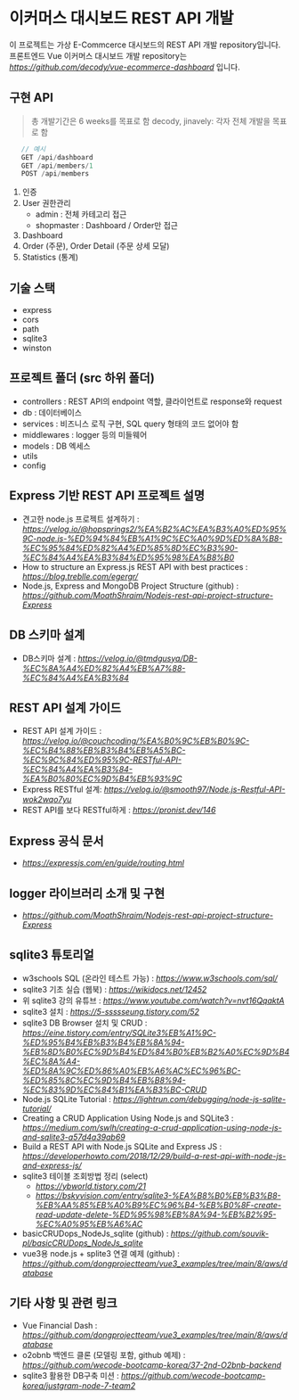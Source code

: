 # 이커머스 대시보드 REST API 개발
이 프로젝트는 가상 E-Commcerce 대시보드의 REST API 개발 repository입니다.
프론트엔드 Vue 이커머스 대시보드 개발 repository는 *https://github.com/decody/vue-ecommerce-dashboard* 입니다.

## 구현 API
> 총 개발기간은 6 weeks를 목표로 함
> decody, jinavely: 각자 전체 개발을 목표로 함
```javascript
   // 예시
   GET /api/dashboard
   GET /api/members/1
   POST /api/members
```
1. 인증
2. User 권한관리 
    - admin : 전체 카테고리 접근 
    - shopmaster : Dashboard / Order만 접근
2. Dashboard
3. Order (주문), Order Detail (주문 상세 모달)
4. Statistics (통계)

## 기술 스택
- express
- cors
- path
- sqlite3
- winston

## 프로젝트 폴더 (src 하위 폴더)
- controllers : REST API의 endpoint 역할, 클라이언트로 response와 request 
- db : 데이터베이스
- services : 비즈니스 로직 구현, SQL query 형태의 코드 없어야 함
- middlewares : logger 등의 미들웨어
- models : DB 엑세스
- utils
- config

## Express 기반 REST API 프로젝트 설명
- 견고한 node.js 프로젝트 설계하기 : *https://velog.io/@hopsprings2/%EA%B2%AC%EA%B3%A0%ED%95%9C-node.js-%ED%94%84%EB%A1%9C%EC%A0%9D%ED%8A%B8-%EC%95%84%ED%82%A4%ED%85%8D%EC%B3%90-%EC%84%A4%EA%B3%84%ED%95%98%EA%B8%B0*
- How to structure an Express.js REST API with best practices : *https://blog.treblle.com/egergr/*
- Node.js, Express and MongoDB Project Structure (github) : *https://github.com/MoathShraim/Nodejs-rest-api-project-structure-Express*

## DB 스키마 설계
- DB스키마 설계 : *https://velog.io/@tmdgusya/DB-%EC%8A%A4%ED%82%A4%EB%A7%88-%EC%84%A4%EA%B3%84*

## REST API 설계 가이드
- REST API 설계 가이드 : *https://velog.io/@couchcoding/%EA%B0%9C%EB%B0%9C-%EC%B4%88%EB%B3%B4%EB%A5%BC-%EC%9C%84%ED%95%9C-RESTful-API-%EC%84%A4%EA%B3%84-%EA%B0%80%EC%9D%B4%EB%93%9C*
- Express RESTful 설계: *https://velog.io/@smooth97/Node.js-Restful-API-wok2wqo7yu*
- REST API를 보다 RESTful하게 : *https://pronist.dev/146*

## Express 공식 문서
- *https://expressjs.com/en/guide/routing.html*

## logger 라이브러리 소개 및 구현
- *https://github.com/MoathShraim/Nodejs-rest-api-project-structure-Express*

## sqlite3 튜토리얼
- w3schools SQL (온라인 테스트 가능) : *https://www.w3schools.com/sql/*
- sqlite3 기초 실습 (웹북) : *https://wikidocs.net/12452*
- 위 sqlite3 강의 유튜브 : *https://www.youtube.com/watch?v=nvt16QqaktA*
- sqlite3 설치 : *https://5-ssssseung.tistory.com/52*
- sqlite3 DB Browser 설치 및 CRUD : *https://eine.tistory.com/entry/SQLite3%EB%A1%9C-%ED%95%B4%EB%B3%B4%EB%8A%94-%EB%8D%B0%EC%9D%B4%ED%84%B0%EB%B2%A0%EC%9D%B4%EC%8A%A4-%ED%8A%9C%ED%86%A0%EB%A6%AC%EC%96%BC-%ED%85%8C%EC%9D%B4%EB%B8%94-%EC%83%9D%EC%84%B1%EA%B3%BC-CRUD*
- Node.js SQLite Tutorial : *https://lightrun.com/debugging/node-js-sqlite-tutorial/*
- Creating a CRUD Application Using Node.js and SQLite3 : *https://medium.com/swlh/creating-a-crud-application-using-node-js-and-sqlite3-a57d4a39ab69*
- Build a REST API with Node.js SQLite and Express JS : *https://developerhowto.com/2018/12/29/build-a-rest-api-with-node-js-and-express-js/*
- sqlite3 테이블 조회방법 정리 (select) 
    - *https://ybworld.tistory.com/21*
    - *https://bskyvision.com/entry/sqlite3-%EA%B8%B0%EB%B3%B8-%EB%AA%85%EB%A0%B9%EC%96%B4-%EB%B0%8F-create-read-update-delete-%ED%95%98%EB%8A%94-%EB%B2%95-%EC%A0%95%EB%A6%AC*
- basicCRUDops_NodeJs_sqlite (github) : *https://github.com/souvik-pl/basicCRUDops_NodeJs_sqlite*
- vue3용 node.js + splite3 연결 예제 (github) : *https://github.com/dongprojectteam/vue3_examples/tree/main/8/aws/database*

## 기타 사항 및 관련 링크
- Vue Financial Dash : *https://github.com/dongprojectteam/vue3_examples/tree/main/8/aws/database*
- o2obnb 백엔드 클론 (모델링 포함, github 예제) : *https://github.com/wecode-bootcamp-korea/37-2nd-O2bnb-backend*
- sqlite3 활용한 DB구축 미션 : *https://github.com/wecode-bootcamp-korea/justgram-node-7-team2*